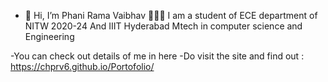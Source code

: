 - 👋 Hi, I’m Phani Rama Vaibhav 
👨🏻‍🎓 I am a student of ECE department of NITW 2020-24 And IIIT Hyderabad Mtech in computer science and Engineering

-You can check out details of me in here 
-Do visit the site and find out : https://chprv6.github.io/Portofolio/

<!---
ChPRV6/ChPRV6 is a ✨ special ✨ repository because its `README.md` (this file) appears on your GitHub profile.
You can click the Preview link to take a look at your changes.
--->
